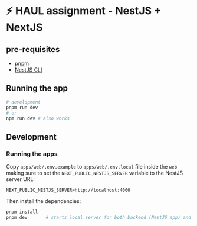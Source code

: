 # ⚡️ HAUL assignment - NestJS + NextJS

## pre-requisites

- [pnpm](https://pnpm.io/installation)
- [NestJS CLI](https://docs.nestjs.com/cli/overview)

## Running the app

```bash
# development
pnpm run dev
# or
npm run dev # also works
```

## Development

### Running the apps

Copy `apps/web/.env.example` to `apps/web/.env.local` file inside the `web` making sure to
set the `NEXT_PUBLIC_NESTJS_SERVER` variable to the NestJS server URL:

```env
NEXT_PUBLIC_NESTJS_SERVER=http://localhost:4000
```

Then install the dependencies:

```bash
pnpm install
pnpm dev       # starts local server for both backend (NestJS app) and frontend (NextJS app)
```
